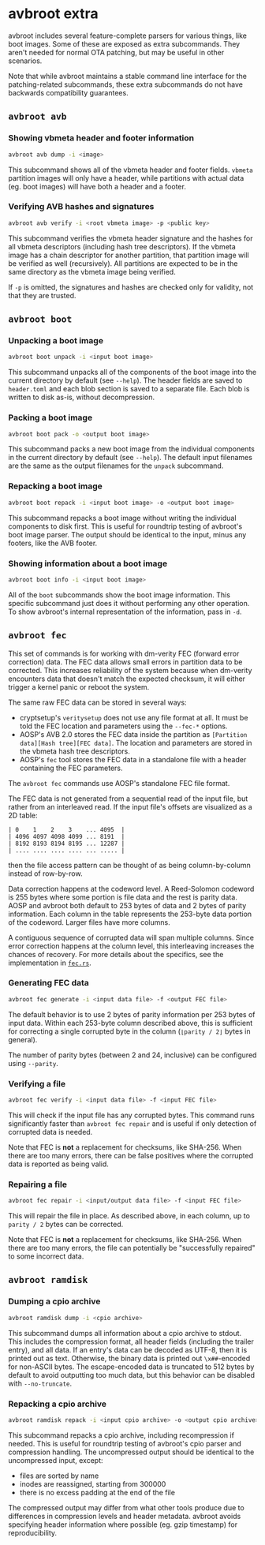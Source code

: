 # avbroot extra

avbroot includes several feature-complete parsers for various things, like boot images. Some of these are exposed as extra subcommands. They aren't needed for normal OTA patching, but may be useful in other scenarios.

Note that while avbroot maintains a stable command line interface for the patching-related subcommands, these extra subcommands do not have backwards compatibility guarantees.

## `avbroot avb`

### Showing vbmeta header and footer information

```bash
avbroot avb dump -i <image>
```

This subcommand shows all of the vbmeta header and footer fields. `vbmeta` partition images will only have a header, while partitions with actual data (eg. boot images) will have both a header and a footer.

### Verifying AVB hashes and signatures

```bash
avbroot avb verify -i <root vbmeta image> -p <public key>
```

This subcommand verifies the vbmeta header signature and the hashes for all vbmeta descriptors (including hash tree descriptors). If the vbmeta image has a chain descriptor for another partition, that partition image will be verified as well (recursively). All partitions are expected to be in the same directory as the vbmeta image being verified.

If `-p` is omitted, the signatures and hashes are checked only for validity, not that they are trusted.

## `avbroot boot`

### Unpacking a boot image

```bash
avbroot boot unpack -i <input boot image>
```

This subcommand unpacks all of the components of the boot image into the current directory by default (see `--help`). The header fields are saved to `header.toml` and each blob section is saved to a separate file. Each blob is written to disk as-is, without decompression.

### Packing a boot image

```bash
avbroot boot pack -o <output boot image>
```

This subcommand packs a new boot image from the individual components in the current directory by default (see `--help`). The default input filenames are the same as the output filenames for the `unpack` subcommand.

### Repacking a boot image

```bash
avbroot boot repack -i <input boot image> -o <output boot image>
```

This subcommand repacks a boot image without writing the individual components to disk first. This is useful for roundtrip testing of avbroot's boot image parser. The output should be identical to the input, minus any footers, like the AVB footer.

### Showing information about a boot image

```bash
avbroot boot info -i <input boot image>
```

All of the `boot` subcommands show the boot image information. This specific subcommand just does it without performing any other operation. To show avbroot's internal representation of the information, pass in `-d`.

## `avbroot fec`

This set of commands is for working with dm-verity FEC (forward error correction) data. The FEC data allows small errors in partition data to be corrected. This increases reliability of the system because when dm-verity encounters data that doesn't match the expected checksum, it will either trigger a kernel panic or reboot the system.

The same raw FEC data can be stored in several ways:

* cryptsetup's `veritysetup` does not use any file format at all. It must be told the FEC location and parameters using the `--fec-*` options.
* AOSP's AVB 2.0 stores the FEC data inside the partition as `[Partition data][Hash tree][FEC data]`. The location and parameters are stored in the vbmeta hash tree descriptors.
* AOSP's `fec` tool stores the FEC data in a standalone file with a header containing the FEC parameters.

The `avbroot fec` commands use AOSP's standalone FEC file format.

The FEC data is not generated from a sequential read of the input file, but rather from an interleaved read. If the input file's offsets are visualized as a 2D table:

```
| 0    1    2    3    ... 4095  |
| 4096 4097 4098 4099 ... 8191  |
| 8192 8193 8194 8195 ... 12287 |
| .... .... .... .... ... ..... |
```

then the file access pattern can be thought of as being column-by-column instead of row-by-row.

Data correction happens at the codeword level. A Reed-Solomon codeword is 255 bytes where some portion is file data and the rest is parity data. AOSP and avbroot both default to 253 bytes of data and 2 bytes of parity information. Each column in the table represents the 253-byte data portion of the codeword. Larger files have more columns.

A contiguous sequence of corrupted data will span multiple columns. Since error correction happens at the column level, this interleaving increases the chances of recovery. For more details about the specifics, see the implementation in [`fec.rs`](./avbroot/src/format/fec.rs).

### Generating FEC data

```bash
avbroot fec generate -i <input data file> -f <output FEC file>
```

The default behavior is to use 2 bytes of parity information per 253 bytes of input data. Within each 253-byte column described above, this is sufficient for correcting a single corrupted byte in the column (`⌊parity / 2⌋` bytes in general).

The number of parity bytes (between 2 and 24, inclusive) can be configured using `--parity`.

### Verifying a file

```bash
avbroot fec verify -i <input data file> -f <input FEC file>
```

This will check if the input file has any corrupted bytes. This command runs significantly faster than `avbroot fec repair` and is useful if only detection of corrupted data is needed.

Note that FEC is **not** a replacement for checksums, like SHA-256. When there are too many errors, there can be false positives where the corrupted data is reported as being valid.

### Repairing a file

```bash
avbroot fec repair -i <input/output data file> -f <input FEC file>
```

This will repair the file in place. As described above, in each column, up to `parity / 2` bytes can be corrected.

Note that FEC is **not** a replacement for checksums, like SHA-256. When there are too many errors, the file can potentially be "successfully repaired" to some incorrect data.

## `avbroot ramdisk`

### Dumping a cpio archive

```bash
avbroot ramdisk dump -i <cpio archive>
```

This subcommand dumps all information about a cpio archive to stdout. This includes the compression format, all header fields (including the trailer entry), and all data. If an entry's data can be decoded as UTF-8, then it is printed out as text. Otherwise, the binary data is printed out `\x##`-encoded for non-ASCII bytes. The escape-encoded data is truncated to 512 bytes by default to avoid outputting too much data, but this behavior can be disabled with `--no-truncate`.

### Repacking a cpio archive

```bash
avbroot ramdisk repack -i <input cpio archive> -o <output cpio archive>
```

This subcommand repacks a cpio archive, including recompression if needed. This is useful for roundtrip testing of avbroot's cpio parser and compression handling. The uncompressed output should be identical to the uncompressed input, except:

* files are sorted by name
* inodes are reassigned, starting from 300000
* there is no excess padding at the end of the file

The compressed output may differ from what other tools produce due to differences in compression levels and header metadata. avbroot avoids specifying header information where possible (eg. gzip timestamp) for reproducibility.
